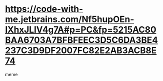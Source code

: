 # https://code-with-me.jetbrains.com/Nf5hupOEn-IXhxJLIV4g7A#p=PC&fp=5215AC80BAA6703A7BFBFEEC3D5C6DA3BE4237C3D9DF2007FC82E2AB3ACB8E74
meme
